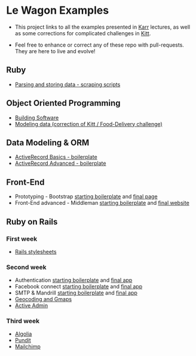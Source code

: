 # Le Wagon Examples

- This project links to all the examples presented in [Karr](http://karr.lewagon.org) lectures, as well as some corrections for complicated challenges in [Kitt](http://kitt.lewagon.org).

- Feel free to enhance or correct any of these repo with pull-requests. They are here to live and evolve!

## Ruby 

* [Parsing and storing data - scraping scripts](https://github.com/lewagon/ruby-scraping)

## Object Oriented Programming

* [Building Software](https://github.com/lewagon/oop-todolist)
* [Modeling data (correction of Kitt / Food-Delivery challenge)](https://github.com/lewagon/oop-food-delivery)

## Data Modeling & ORM

* [ActiveRecord Basics - boilerplate](https://github.com/lewagon/active-record-basics)
* [ActiveRecord Advanced - boilerplate](https://github.com/lewagon/active-record-advanced)

## Front-End

* Prototyping - Bootstrap [starting boilerplate](https://github.com/lewagon/bootstrap-boilerplate) and [final page](https://github.com/lewagon/bootstrap-challenges/tree/master/04-bootstrap-mockup-v2)
* Front-End advanced - Middleman [starting boilerplate](https://github.com/lewagon/middleman-boilerplate) and [final website](https://github.com/lewagon/stylus)

## Ruby on Rails

### First week

* [Rails stylesheets](https://github.com/lewagon/rails-stylesheets)

### Second week

* Authentication [starting boilerplate](https://github.com/lewagon/rails-boilerplates) and [final app](https://github.com/lewagon/rails-boilerplates/tree/devise)
* Facebook connect [starting boilerplate](https://github.com/lewagon/rails-boilerplates/tree/devise) and [final app](https://github.com/lewagon/rails-boilerplates/tree/fb-connect)
* SMTP & Mandrill [starting boilerplate](https://github.com/lewagon/rails-boilerplates/tree/devise) and [final app](https://github.com/lewagon/rails-boilerplates/tree/mailing)
* [Geocoding and Gmaps](https://github.com/lewagon/rails-google-maps)
* [Active Admin](https://github.com/lewagon/rails-active-admin)

### Third week

* [Algolia](https://github.com/lewagon/rails-algolia)
* [Pundit](https://github.com/lewagon/rails-pundit)
* [Mailchimp](https://github.com/lewagon/rails-mailchimp)
